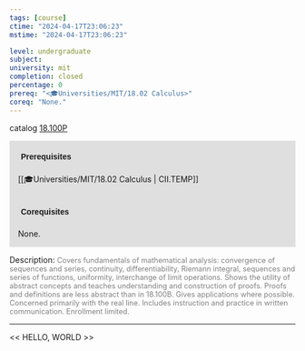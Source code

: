 ```yaml
---
tags: [course]
ctime: "2024-04-17T23:06:23"
mstime: "2024-04-17T23:06:23"

level: undergraduate
subject: 
university: mit
completion: closed
percentage: 0
prereq: "<🎓Universities/MIT/18.02 Calculus>"
coreq: "None."
---
```


catalog [18.100P](http://student.mit.edu/catalog/m18a.html#18.100P)

<span style="display: block; padding: 15px; background-color: rgb(100, 100, 100, 0.2);"><font id="m_prereq1694_0" style="display: block; font-family: Arial, sans-serif; font-weight: bold; padding: 5px">Prerequisites</font><br><span id="prereq1694_0">[[🎓Universities/MIT/18.02 Calculus | CII.TEMP]]</span></span>
<span style="display: block; padding: 15px; background-color: rgb(100, 100, 100, 0.2);"><font id="m_coreq1694_0" style="display: block; font-family: Arial, sans-serif; font-weight: bold; padding: 5px">Corequisites</font><br><span id="coreq1694_0">None.</span></span>

<font style="">Description:</font>
<font style="color: grey; font-size: 0.8rem;">Covers fundamentals of mathematical analysis: convergence of sequences and series, continuity, differentiability, Riemann integral, sequences and series of functions, uniformity, interchange of limit operations. Shows the utility of abstract concepts and teaches understanding and construction of proofs. Proofs and definitions are less abstract than in 18.100B. Gives applications where possible. Concerned primarily with the real line. Includes instruction and practice in written communication. Enrollment limited.</font>



---

<< HELLO, WORLD >>
